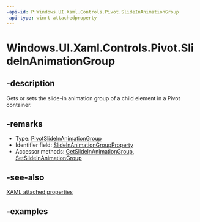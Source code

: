 ```yaml
---
-api-id: P:Windows.UI.Xaml.Controls.Pivot.SlideInAnimationGroup
-api-type: winrt attachedproperty
---
```


# Windows.UI.Xaml.Controls.Pivot.SlideInAnimationGroup

<!--
see GetSlideInAnimationGroup, and SetSlideInAnimationGroup
-->

## -description

Gets or sets the slide-in animation group of a child element in a Pivot container.

## -remarks

- Type: [PivotSlideInAnimationGroup](pivotslideinanimationgroup.md)
- Identifier field: [SlideInAnimationGroupProperty](/uwp/api/windows.ui.xaml.controls.pivot.slideinanimationgroupproperty)
- Accessor methods: [GetSlideInAnimationGroup](/uwp/api/windows.ui.xaml.controls.pivot.getslideinanimationgroup), [SetSlideInAnimationGroup](/uwp/api/windows.ui.xaml.controls.pivot.setslideinanimationgroup)

## -see-also

[XAML attached properties](/windows/uwp/xaml-platform/attached-properties-overview)

## -examples
